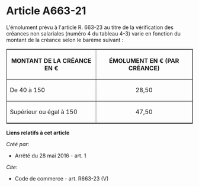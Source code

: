 # Article A663-21

L'émolument prévu à l'article R. 663-23 au titre de la vérification des créances non salariales (numéro 4 du tableau 4-3)
varie en fonction du montant de la créance selon le barème suivant : 

<table width="710" align="center" border="1">
  <tbody>
    <tr>
      <th>

MONTANT DE LA CRÉANCE EN € 

</th>
      <th>

ÉMOLUMENT EN € (PAR CRÉANCE) 

</th>
    </tr>
    <tr>
      <td valign="middle" align="left">

De 40 à 150 

</td>
      <td align="center" valign="middle">

28,50 

</td>
    </tr>
    <tr>
      <td align="left" valign="middle">

Supérieur ou égal à 150 

</td>
      <td valign="middle" align="center">

47,50

</td>
    </tr>
  </tbody>
</table>

**Liens relatifs à cet article**

_Créé par_:

  - Arrêté du 28 mai 2016 - art. 1

_Cite_:

  - Code de commerce - art. R663-23 (V)
